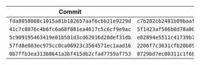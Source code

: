 | Commit | Hash |
|--------|------|
|`fda8058008c1015a81b182657aaf6cbb21e9229d`|`c7b282cb2481b09baafee4fa54739f866a2275148b1577a81794abbc9639a6df`|
|`41c7c8076c4b6fc6a68f081ea4617c5c6cf9e9ac`|`5f1423af506b0d78a007735217a80e491c41db84af80ee645dab9845b0e0f328`|
|`5c909195463419e01b581d3cd62016d28def31db`| `e82894e5511c41739b7b04668691d63332c6d6309240cdbe019e8767b479b2da`|
|`57fd8e803ec975cc0ca06923c3564571ec1aad16`|`2206f7c3631cfb20b890b7f299359ef3d64c8d4287e9d5f790eef4fc06237068`|
|`0b7ffb3ea313b8641a3bf415db2cfad7759af753`|`8729bd7ec00311c1f68839f4e9deb016df4676d03a204558433e81d2b2a6894f`